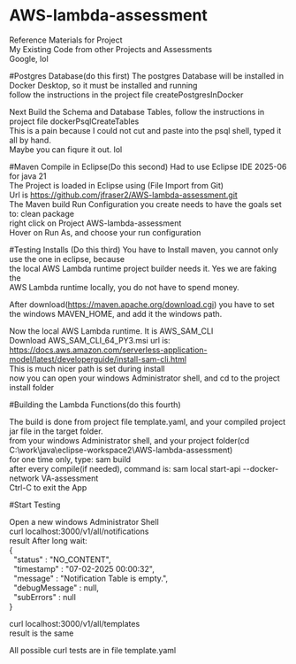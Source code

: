 # AWS-lambda-assessment

Reference Materials for Project<br/>
My Existing Code from other Projects and Assessments<br/>
Google, lol<br/>

#Postgres Database(do this first)
The postgres Database will be installed in Docker Desktop, so it must be installed and running<br/>
follow the instructions in the project file createPostgresInDocker<br/>

Next Build the Schema and Database Tables, follow the instructions in project file dockerPsqlCreateTables<br/>
This is a pain because I could not cut and paste into the psql shell, typed it all by hand.<br/>
Maybe you can fiqure it out. lol <br/>

#Maven Compile in Eclipse(Do this second)
Had to use Eclipse IDE 2025-06 for java 21<br/>
The Project is loaded in Eclipse using (File Import from Git)<br/>
Url is https://github.com/jfraser2/AWS-lambda-assessment.git<br/>
The Maven build Run Configuration you create needs to have the goals set to: clean package<br/>
right click on Project AWS-lambda-assessment<br>
Hover on Run As, and choose your run configuration<br/>

#Testing Installs (Do this third)
You have to Install maven, you cannot only use the one in eclipse, because<br/>
the local AWS Lambda runtime project builder needs it. Yes we are faking the <br/>
AWS Lambda runtime locally, you do not have to spend money.<br/>

After download(https://maven.apache.org/download.cgi) you have to set<br/>
the windows MAVEN\_HOME, and add it the windows path.<br/>

Now the local AWS Lambda runtime. It is AWS\_SAM\_CLI<br/>
Download AWS\_SAM\_CLI\_64\_PY3.msi url is:<br/>
https://docs.aws.amazon.com/serverless-application-model/latest/developerguide/install-sam-cli.html<br/>
This is much nicer path is set during install<br/>
now you can open your windows Administrator shell, and cd to the project install folder<br/>

#Building the Lambda Functions(do this fourth)

The build is done from project file template.yaml, and your compiled project jar file in the target folder.<br/>
from your windows Administrator shell, and your project folder(cd C:\\work\\java\\eclipse-workspace2\\AWS-lambda-assessment)<br/>
for one time only, type: sam build<br/>
after every compile(if needed), command is: sam local start-api --docker-network VA-assessment<br/>
Ctrl-C to exit the App

#Start Testing

Open a new windows Administrator Shell<br/>
curl localhost:3000/v1/all/notifications<br/>
result After long wait:<br/>
{<br/>
&nbsp; "status" : "NO\_CONTENT",<br/>
&nbsp; "timestamp" : "07-02-2025 00:00:32",<br/>
&nbsp; "message" : "Notification Table is empty.",<br/>
&nbsp; "debugMessage" : null,<br/>
&nbsp; "subErrors" : null<br/>
}<br/>

curl localhost:3000/v1/all/templates<br/>
result is the same<br/>

All possible curl tests are in file template.yaml<br/>



















